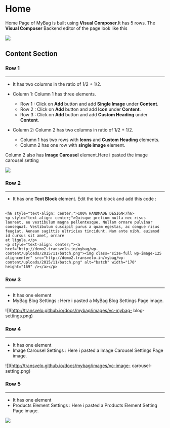 # Home

Home Page of MyBag is built using **Visual Composer**.It has 5 rows. The **Visual Composer** Backend editor of the page look like this

![](http://transvelo.github.io/docs/mybag/images/vc-home-setting.png)

## Content Section

### Row 1
---
* It has two columns in the ratio of 1/2 + 1/2.
* Column 1: Column 1 has three elements.
    * Row 1 : Click on **Add** button and add **Single Image** under **Content**.
    * Row 2 : Click on **Add** button and add **Icon** under **Content**.
    * Row 3 : Click on **Add** button and add **Custom Heading** under **Content**.

* Column 2: Column 2 has two columns in ratio of 1/2 + 1/2.
    *  Column 1 has two rows with **Icons** and **Custom Heading** elements.
    *  Column 2 has one row with **single image** element.

Column 2 also has **Image Carousel** element.Here i pasted the image carousel setting

![](http://transvelo.github.io/docs/mybag/images/image-carousel-setting.png)

### Row 2
---
* It has one **Text Block** element. Edit the text block and add this code :<br/><br/>

```
<h6 style="text-align: center;">100% HANDMADE DESIGN</h6>
<p style="text-align: center;">Quisque pretium nulla nec risus laoreet, eu vestibulum magna pellentesque. Nullam ornare pulvinar consequat. Vestibulum suscipit purus a quam egestas, ac congue risus feugiat. Aenean sagittis ultricies tincidunt. Nam ante nibh, euismod id cursus sit amet, ornare
at ligula.</p>
<p style="text-align: center;"><a href="http://demo2.transvelo.in/mybag/wp-content/uploads/2015/11/batch.png"><img class="size-full wp-image-125 aligncenter" src="http://demo2.transvelo.in/mybag/wp-content/uploads/2015/11/batch.png" alt="batch" width="170" height="169" /></a></p>

```

### Row 3
---
* It has one element
* MyBag Blog Settings : Here i pasted a MyBag Blog Settings Page image.

![](http://transvelo.github.io/docs/mybag/images/vc-mybag- blog-settings.png)

### Row 4
---
* It has one element
* Image Carousel Settings : Here i pasted a Image Carousel Settings Page image.

![](http://transvelo.github.io/docs/mybag/images/vc-image- carousel-setting.png)

### Row 5
---
* It has one element
* Products Element Settings : Here i pasted a Products Element Setting Page image.

![](http://transvelo.github.io/docs/mybag/images/vc-products-element-setting.png)


